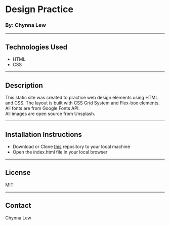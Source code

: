 # Design Practice

### By: Chynna Lew

<hr/>

## Technologies Used

* HTML
* CSS

<hr/>

## Description

This static site was created to practice web design elements using HTML and CSS. 
The layout is built with CSS Grid System and Flex-box elements. 
<br/>
All fonts are from Google Fonts API. 
<br/>
All images are open source from Unsplash.
<hr/>

## Installation Instructions

* Download or Clone [this](https://github.com/chynnalew/design-practice) repository to your local machine
* Open the index.html file in your local browser

<hr/>

## License

MIT

<hr/>

## Contact

Chynna Lew

